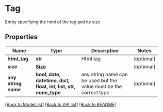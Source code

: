 # Tag

Entity specifying the html of the tag and its size

## Properties
Name | Type | Description | Notes
------------ | ------------- | ------------- | -------------
**html_tag** | **str** | Html tag | [optional] 
**size** | [**Size**](Size.md) |  | [optional] 
**any string name** | **bool, date, datetime, dict, float, int, list, str, none_type** | any string name can be used but the value must be the correct type | [optional]

[[Back to Model list]](../README.md#documentation-for-models) [[Back to API list]](../README.md#documentation-for-api-endpoints) [[Back to README]](../README.md)


